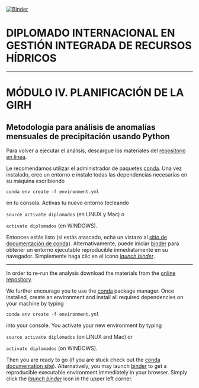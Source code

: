 [![Binder](https://mybinder.org/badge.svg)](https://mybinder.org/v2/gh/eotp/diplomado-internacional-GIRH/master)

# DIPLOMADO INTERNACIONAL EN GESTIÓN INTEGRADA DE RECURSOS HÍDRICOS

***

# MÓDULO IV. PLANIFICACIÓN DE LA GIRH 

## Metodología para análisis de anomalías mensuales de precipitación usando Python


Para volver a ejecutar el análisis, descargue los materiales del [repositorio en línea](https://github.com/eotp/diplomado-internacional-GIRH).

Le recomendamos utilizar el administrador de paquetes [conda](https://conda.io/docs/). Una vez instalado, cree un entorno e instale todas las dependencias necesarias en su máquina escribiendo

`conda env create -f environment.yml`

en tu consola. Activas tu nuevo entorno tecleando

`source activate diplomados` (en LINUX y Mac) o

`activate diplomados` (en WINDOWS).

Entonces estás listo (si estás atascado, echa un vistazo al [sitio de documentación de conda](https://conda.io/docs/user-guide/tasks/manage-environments.html#)). Alternativamente, puede iniciar [binder](https://binderhub.readthedocs.io/en/latest/) para obtener un entorno ejecutable reproducible inmediatamente en su navegador. Simplemente haga clic en el icono [_launch binder_](https://mybinder.org/v2/gh/eotp/diplomado-internacional-GIRH/master).

***

In order to re-run the analysis download the materials from the [online repository](https://github.com/eotp/diplomado-internacional-GIRH). 

We further encourage you to use the [conda](https://conda.io/docs/) package manager. Once installed, create an environment and install all required dependencies on your machine by typing 

`conda env create -f environment.yml`

into your console. You activate your new environment by typing 

`source activate diplomados` (on LINUX and Mac) or

`activate diplomados` (on WINDOWS). 

Then you are ready to go (if you are stuck check out the [conda documentation site](https://conda.io/docs/user-guide/tasks/manage-environments.html#)). Alternatively, you may launch [binder](https://binderhub.readthedocs.io/en/latest/) to get a reproducible executable environment immediately in your browser. Simply click the [_launch binder_](https://mybinder.org/v2/gh/eotp/diplomado-internacional-GIRH/master) icon in the upper left corner.

